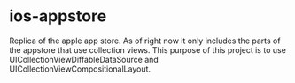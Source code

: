 # ios-appstore
Replica of the apple app store. As of right now it only includes the parts of the appstore that use collection views. This purpose of this project is to use UICollectionViewDiffableDataSource and UICollectionViewCompositionalLayout.
